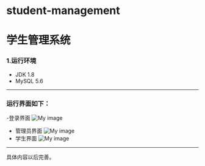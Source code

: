# student-management
# 学生管理系统
### 1.运行环境
- JDK 1.8
-  MySQL 5.6
---
### 运行界面如下：
-登录界面
![My image](http://thyrsi.com/t6/674/1551246420x2890208847.jpg)
- 管理员界面
![My image](http://thyrsi.com/t6/674/1551246637x2890208847.jpg)
- 学生界面
![My image](http://thyrsi.com/t6/674/1551246727x2890208847.jpg)
---
具体内容以后完善。